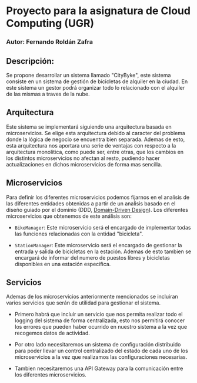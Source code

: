 # Proyecto para la asignatura de Cloud Computing (UGR)

### Autor: Fernando Roldán Zafra

## Descripción:
Se propone desarrollar un sistema llamado "CityByke", este sistema consiste en un sistema de gestión de bicicletas de alquiler en la ciudad. En este sistema un gestor podrá organizar todo lo relacionado con el alquiler de las mismas a traves de la nube.

## Arquitectura

Este sistema se implementará siguiendo una arquitectura basada en microservicios. Se elige esta arquitectura debido al caracter del problema donde la lógica de negocio se encuentra bien separada. Ademas de esto, esta arquitectura nos aportara una serie de ventajas con respecto a la arquitectura monolitica, como puede ser, entre otras, que los cambios en los distintos microservicios no afectan al resto, pudiendo hacer actualizaciones en dichos microservicios de forma mas sencilla.

## Microservicios
Para definir los diferentes microservicios podemos fijarnos en el analisis de las diferentes entidades obtenidas a partir de un analisis basado en el diseño guiado por el dominio (DDD, [Domain-Driven Design](en.wikipedia.org/wiki/Domain-driven_design)). Los diferentes microservicios que obtenemos de este análisis son: 

* `BikeManager`: Este microservicio será el encargado de implementar todas las funciones relacionadas con la entidad "bicicleta".

* `StationManager`: Este microservicio será el encargado de gestionar la entrada y salida de bicicletas en la estación. Ademas de esto tambien se encargará de informar del numero de puestos libres y bicicletas disponibles en una estación especifica.

## Servicios
Ademas de los microservicios anteriormente mencionados se incluiran varios servicios que serán de utilidad para gestionar el sistema.

* Primero habrá que incluir un servicio que nos permita realizar todo el logging del sistema de forma centralizada, esto nos permitirá conocer los errores que pueden haber ocurrido en nuestro sistema a la vez que recogemos datos de actividad.

* Por otro lado necesitaremos un sistema de configuración distribuido para poder llevar un control centralizado del estado de cada uno de los microservicios a la vez que realizamos las configuraciones necesarias.

* Tambien necesitaremos una API Gateway para la comunicación entre los diferentes microservicios.

